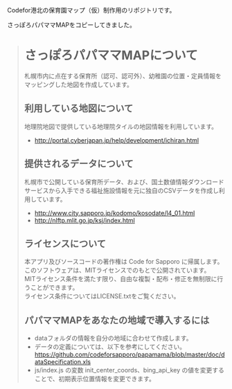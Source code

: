 Codefor港北の保育園マップ（仮）制作用のリポジトリです。

さっぽろパパママMAPをコピーしてきました。




> # さっぽろパパママMAPについて
> 
> 札幌市内に点在する保育所（認可、認可外）、幼稚園の位置・定員情報をマッピングした地図を作成しています。
> 
> ## 利用している地図について
> 
> 地理院地図で提供している地理院タイルの地図情報を利用しています。
> 
> - http://portal.cyberjapan.jp/help/development/ichiran.html
> 
> ## 提供されるデータについて
> 
> 札幌市で公開している保育所データ、および、国土数値情報ダウンロードサービスから入手できる福祉施設情報を元に独自のCSVデータを作成し利用しています。
> 
> - http://www.city.sapporo.jp/kodomo/kosodate/l4_01.html
> - http://nlftp.mlit.go.jp/ksj/index.html
> 
> ## ライセンスについて
> 
> 本アプリ及びソースコードの著作権は Code for Sapporo に帰属します。  
> このソフトウェアは、MITライセンスでのもとで公開されています。  
> MITライセンス条件を満たす限り、自由な複製・配布・修正を無制限に行うことができます。  
> ライセンス条件についてはLICENSE.txtをご覧ください。
> 
> ## パパママMAPをあなたの地域で導入するには
> 
> - dataフォルダの情報を自分の地域に合わせて作成します。
> - データの定義については、以下を参考にしてください。
> https://github.com/codeforsapporo/papamama/blob/master/doc/dataSpecification.xls
> - js/index.js の変数 init_center_coords、bing_api_key の値を変更することで、初期表示位置情報を変更できます。
